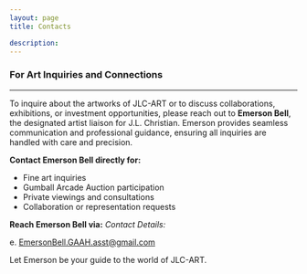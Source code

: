 ```yaml
---
layout: page
title: Contacts

description:
---
```


### For Art Inquiries and Connections
---

To inquire about the artworks of JLC-ART or to discuss collaborations, exhibitions, or investment opportunities, please reach out to **Emerson Bell**, the designated artist liaison for J.L. Christian. Emerson provides seamless communication and professional guidance, ensuring all inquiries are handled with care and precision.  

**Contact Emerson Bell directly for:**
- Fine art inquiries  
- Gumball Arcade Auction participation  
- Private viewings and consultations  
- Collaboration or representation requests  


**Reach Emerson Bell via:**
*Contact Details:* 

e. EmersonBell.GAAH.asst@gmail.com

Let Emerson be your guide to the world of JLC-ART.